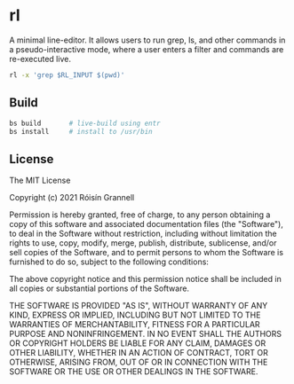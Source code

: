
# rl

A minimal line-editor. It allows users to run grep, ls, and other commands in a pseudo-interactive mode, where a user enters a filter and commands are re-executed live.

```bash
rl -x 'grep $RL_INPUT $(pwd)'
```


## Build

```bash
bs build       # live-build using entr
bs install     # install to /usr/bin
```

## License

The MIT License

Copyright (c) 2021 Róisín Grannell

Permission is hereby granted, free of charge, to any person obtaining a copy of this software and associated documentation files (the "Software"), to deal in the Software without restriction, including without limitation the rights to use, copy, modify, merge, publish, distribute, sublicense, and/or sell copies of the Software, and to permit persons to whom the Software is furnished to do so, subject to the following conditions:

The above copyright notice and this permission notice shall be included in all copies or substantial portions of the Software.

THE SOFTWARE IS PROVIDED "AS IS", WITHOUT WARRANTY OF ANY KIND, EXPRESS OR IMPLIED, INCLUDING BUT NOT LIMITED TO THE WARRANTIES OF MERCHANTABILITY, FITNESS FOR A PARTICULAR PURPOSE AND NONINFRINGEMENT. IN NO EVENT SHALL THE AUTHORS OR COPYRIGHT HOLDERS BE LIABLE FOR ANY CLAIM, DAMAGES OR OTHER LIABILITY, WHETHER IN AN ACTION OF CONTRACT, TORT OR OTHERWISE, ARISING FROM, OUT OF OR IN CONNECTION WITH THE SOFTWARE OR THE USE OR OTHER DEALINGS IN THE SOFTWARE.
